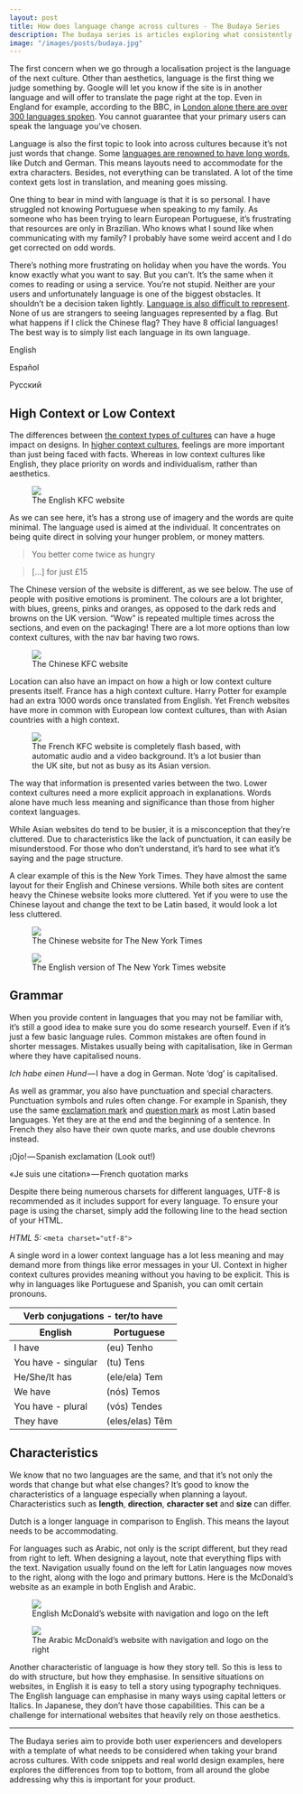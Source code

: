 ```yaml
---
layout: post
title: How does language change across cultures - The Budaya Series 
description: The budaya series is articles exploring what consistently changes across cultures and how this impacts our UX. Here, we start with language. Where it's more than just words that changes.
image: "/images/posts/budaya.jpg"
---
```


The first concern when we go through a localisation project is the language of the next culture. Other than aesthetics, language is the first thing we judge something by. Google will let you know if the site is in another language and will offer to translate the page right at the top. Even in England for example, according to the BBC, in [London alone there are over 300 languages spoken]. You cannot guarantee that your primary users can speak the language you've chosen.

Language is also the first topic to look into across cultures because it’s not just words that change. Some [languages are renowned to have long words], like Dutch and German. This means layouts need to accommodate for the extra characters. Besides, not everything can be translated. A lot of the time context gets lost in translation, and meaning goes missing.

One thing to bear in mind with language is that it is so personal. I have struggled not knowing Portuguese when speaking to my family. As someone who has been trying to learn European Portuguese, it’s frustrating that resources are only in Brazilian. Who knows what I sound like when communicating with my family? I probably have some weird accent and I do get corrected on odd words.

There’s nothing more frustrating on holiday when you have the words. You know exactly what you want to say. But you can’t. It’s the same when it comes to reading or using a service. You’re not stupid. Neither are your users and unfortunately language is one of the biggest obstacles. It shouldn’t be a decision taken lightly.
[Language is also difficult to represent]. None of us are strangers to seeing languages represented by a flag. But what happens if I click the Chinese flag? They have 8 official languages! The best way is to simply list each language in its own language.

English
<p lang="es">Español</p>
<p lang="ru">Русский</p>

## High Context or Low Context

The differences between [the context types of cultures] can have a huge impact on designs. In [higher context cultures], feelings are more important than just being faced with facts. Whereas in low context cultures like English, they place priority on words and individualism, rather than aesthetics.

<div class="images">
	<figure class="col-xs-12">
     	<img src="/images/posts/budaya/language/KFC-en.png">
     	<figcaption>The English KFC website</figcaption>
     </figure>
</div>

As we can see here, it’s has a strong use of imagery and the words are quite minimal. The language used is aimed at the individual. It concentrates on being quite direct in solving your hunger problem, or money matters.

> You better come twice as hungry

> [...] for just £15

The Chinese version of the website is different, as we see below. The use of people with positive emotions is prominent. The colours are a lot brighter, with blues, greens, pinks and oranges, as opposed to the dark reds and browns on the UK version. “Wow” is repeated multiple times across the sections, and even on the packaging! There are a lot more options than low context cultures, with the nav bar having two rows.

<div class="images">
	<figure class="col-xs-12">
     	<img src="/images/posts/budaya/language/KFC-cn.png">
     	<figcaption>The Chinese KFC website</figcaption>
     </figure>
</div>

Location can also have an impact on how a high or low context culture presents itself. France has a high context culture. Harry Potter for example had an extra 1000 words once translated from English. Yet French websites have more in common with European low context cultures, than with Asian countries with a high context.

<div class="images">
	<figure class="col-xs-12">
     	<img src="/images/posts/budaya/language/KFC-fr.png">
     	<figcaption>The French KFC website is completely flash based, with automatic audio and a video background. It’s a lot busier than the UK site, but not as busy as its Asian version.
		</figcaption>
    </figure>
</div>

The way that information is presented varies between the two. Lower context cultures need a more explicit approach in explanations. Words alone have much less meaning and significance than those from higher context languages.

While Asian websites do tend to be busier, it is a misconception that they’re cluttered. Due to characteristics like the lack of punctuation, it can easily be misunderstood. For those who don’t understand, it’s hard to see what it’s saying and the page structure.

A clear example of this is the New York Times. They have almost the same layout for their English and Chinese versions. While both sites are content heavy the Chinese website looks more cluttered. Yet if you were to use the Chinese layout and change the text to be Latin based, it would look a lot less cluttered.

<div class="images">
	<figure class="col-xs-12 col-sm-6">
     	<img class="same-height" src="/images/posts/budaya/language/new-york-times-cn.png">
     	<figcaption>The Chinese website for The New York Times</figcaption>
     </figure>
     <figure class="col-xs-12 col-sm-6">
     	<img class="same-height" src="/images/posts/budaya/language/new-york-times-en.png">
     	<figcaption>The English version of The New York Times website</figcaption>
     </figure>
</div>

## Grammar

When you provide content in languages that you may not be familiar with, it’s still a good idea to make sure you do some research yourself. Even if it’s just a few basic language rules. Common mistakes are often found in shorter messages. Mistakes usually being with capitalisation, like in German where they have capitalised nouns.

_Ich habe einen Hund_ — I have a dog in German. Note ‘dog’ is capitalised.

As well as grammar, you also have punctuation and special characters. Punctuation symbols and rules often change. For example in Spanish, they use the same [exclamation mark] and [question mark] as most Latin based languages. Yet they are at the end and the beginning of a sentence. In French they also have their own quote marks, and use double chevrons instead.

<p><span lang="es" class="emphasis">¡Ojo!</span> — Spanish exclamation (Look out!)</p>

<p><span lang="fr" class="emphasis">«Je suis une citation»</span> — French quotation marks</p>

Despite there being numerous charsets for different languages, UTF-8 is recommended as it includes support for every language. To ensure your page is using the charset, simply add the following line to the head section of your HTML.

*HTML 5:*
`<meta charset="utf-8">`

A single word in a lower context language has a lot less meaning and may demand more from things like error messages in your UI. Context in higher context cultures provides meaning without you having to be explicit. This is why in languages like Portuguese and Spanish, you can omit certain pronouns.

<div class="table-responsive col-xs-12 col-md-7 position central">
	<table class="table table-striped table-hover">
		<thead class="green">
			<tr><th class="text-center" colspan="2">Verb conjugations - ter/to have</th></tr>
			<tr>
				<th>English</th>
				<th>Portuguese</th>
			</tr>
		</thead>
		<tbody>
			<tr>
				<td>I have</td>
				<td>(eu) Tenho</td>
			</tr>
			<tr>
				<td>You have - singular</td>
				<td>(tu) Tens</td>
			</tr>
			<tr>
				<td>He/She/It has</td>
				<td>(ele/ela) Tem</td>
			</tr>
			<tr>
				<td>We have</td>
				<td>(nós) Temos</td>
			</tr>
			<tr>
				<td>You have - plural</td>
				<td>(vós) Tendes</td>
			</tr>
			<tr>
				<td>They have</td>
				<td>(eles/elas) Têm</td>
			</tr>
		</tbody>
	</table>
</div>

## Characteristics

We know that no two languages are the same, and that it’s not only the words that change but what else changes? It’s good to know the characteristics of a language especially when planning a layout. Characteristics such as **length**, **direction**, **character set** and **size** can differ.

Dutch is a longer language in comparison to English. This means the layout needs to be accommodating.

For languages such as Arabic, not only is the script different, but they read from right to left. When designing a layout, note that everything flips with the text. Navigation usually found on the left for Latin languages now moves to the right, along with the logo and primary buttons. Here is the McDonald’s website as an example in both English and Arabic.

<div class="images">
	<figure class="col-xs-12">
     	<img src="/images/posts/budaya/language/mcdonalds-english.png">
     	<figcaption>English McDonald’s website with navigation and logo on the left
		</figcaption>
     </figure>
     <figure class="col-xs-12">
     	<img src="/images/posts/budaya/language/mcdonalds-arab.png">
     	<figcaption>The Arabic McDonald’s website with navigation and logo on the right
		</figcaption>
     </figure>
</div>

Another characteristic of language is how they story tell. So this is less to do with structure, but how they emphasise. In sensitive situations on websites, in English it is easy to tell a story using typography techniques. The English language can emphasise in many ways using capital letters or Italics. In Japanese, they don’t have those capabilities. This can be a challenge for international websites that heavily rely on those aesthetics.

---

<p class="disclaimer">The Budaya series aim to provide both user experiencers and developers with a template of what needs to be considered when taking your brand across cultures. With code snippets and real world design examples, here explores the differences from top to bottom, from all around the globe addressing why this is important for your product.</p>

[Language is also difficult to represent]:/2016/04/08/ux-of-flags.html
[London alone there are over 300 languages spoken]:http://www.bbc.co.uk/languages/european_languages/definitions.shtml
[languages are renowned to have long words]:http://www.ravi.io/language-word-lengths
[the context types of cultures]:https://en.wikipedia.org/wiki/High-_and_low-context_cultures
[higher context cultures]:http://blog.bitmarketing.com/website-design-cultural-differences-12.html
[exclamation mark]:https://en.wikipedia.org/wiki/Exclamation_mark
[question mark]:https://en.wikipedia.org/wiki/Quotation_mark